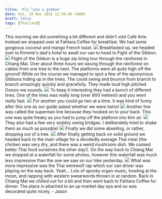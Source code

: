 ```yaml
---
title: 'Fly like a gibbon'
date: Sat, 19 Nov 2016 12:56:40 +0000
draft: false
tags: [Thailand]
---
```


This morning we did something a bit different and didn't visit Café Arte. Instead we stopped over at Fahtara Coffee for breakfast. We had some gorgeous coconut and mango French toast. [![](http://jovialdragon.files.wordpress.com/2016/11/wp-image-1584655001jpg.jpg)](http://jovialdragon.files.wordpress.com/2016/11/wp-image-1584655001jpg.jpg) Breakfasted up, we headed over to Kimmie's dad's hotel to await our van to head to Fight of the Gibbon. [![](http://jovialdragon.files.wordpress.com/2016/11/wp-image-90822930jpg.jpg)](http://jovialdragon.files.wordpress.com/2016/11/wp-image-90822930jpg.jpg) Flight of the Gibbon is a huge zip lining tour through the rainforest in Chiang Mai. Over about three hours we swung through the rainforest on cables from one tree to the next. The platforms were all quite high off the ground! While on the course we managed to spot a few of the eponymous Gibbons hiding up in the trees. The could swing and bounce from branch to branch amazingly quickly and gracefully. They made loud high pitched Ooooo-we sounds. [![](http://jovialdragon.files.wordpress.com/2016/11/wp-image-640084568jpg.jpg)](http://jovialdragon.files.wordpress.com/2016/11/wp-image-640084568jpg.jpg) To keep it interesting they had a bunch of different lines. One of the lines was really long (over 800 metres!) and you went really fast. [![](http://jovialdragon.files.wordpress.com/2016/11/wp-image-392868638jpg.jpg)](http://jovialdragon.files.wordpress.com/2016/11/wp-image-392868638jpg.jpg) For another you could go two at a time. It was kind of funny after this one as our guide asked whether we were twins! [![](http://jovialdragon.files.wordpress.com/2016/11/wp-image-889013241jpg.jpg)](http://jovialdragon.files.wordpress.com/2016/11/wp-image-889013241jpg.jpg) Another line was called the superman line because they hooked on to your back. This one was quite freaky as you had to jump off the platform into thin air. [![](http://jovialdragon.files.wordpress.com/2016/11/wp-image-1002010734jpg.jpg)](http://jovialdragon.files.wordpress.com/2016/11/wp-image-1002010734jpg.jpg) They also had a few very wobbly swing bridges. I deliberately tried to shake them as much as possible! [![](http://jovialdragon.files.wordpress.com/2016/11/wp-image-991982855jpg.jpg)](http://jovialdragon.files.wordpress.com/2016/11/wp-image-991982855jpg.jpg) Finally we did some abseiling, or rather, dropping out of a tree. [![](http://jovialdragon.files.wordpress.com/2016/11/wp-image-2058992673jpg.jpg)](http://jovialdragon.files.wordpress.com/2016/11/wp-image-2058992673jpg.jpg) After finally getting back on solid ground we headed back to the main village for a decidedly average Thai meal (the chicken was very dry, and there was a weird mushroom dish. We cooked better Thai food ourselves the other day!). On the way back to Chiang Mai we stopped at a waterfall for some photos, however this waterfall was much less impressive than the one we saw on our hike yesterday. [![](http://jovialdragon.files.wordpress.com/2016/11/wp-image-343405692jpg.jpg)](http://jovialdragon.files.wordpress.com/2016/11/wp-image-343405692jpg.jpg) What was more impressive was the Thai werewolf rap which our van driver was playing on the way back. Yeah... Lots of spooky organ music, howling at the moon, and rapping with western swearwords thrown in at random. Back in Chiang Mai we chilled out for a bit and then went back to Fahtara Coffee for dinner. The place is attached to an up-market day spa and so was decorated quite nicely. - Jason